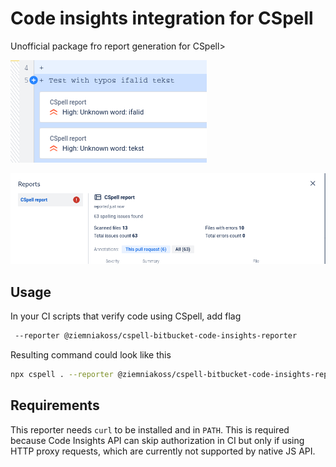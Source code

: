 # Code insights integration for CSpell

Unofficial package fro report generation for CSpell>

![img.png](./img/annotations_example.png)

![img.png](./img/report_view.png)

## Usage

In your CI scripts that verify code using CSpell, add flag

```sh
 --reporter @ziemniakoss/cspell-bitbucket-code-insights-reporter
```

Resulting command could look like this

```sh
npx cspell . --reporter @ziemniakoss/cspell-bitbucket-code-insights-reporter
```

## Requirements

This reporter needs `curl` to be installed and in `PATH`.
This is required because Code Insights API can skip authorization in CI but only if using HTTP proxy requests, which are currently not supported by native JS API.
